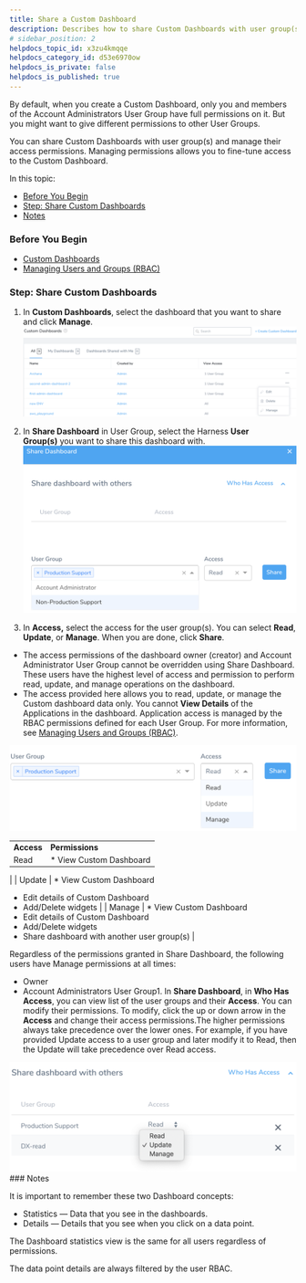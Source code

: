 ```yaml
---
title: Share a Custom Dashboard
description: Describes how to share Custom Dashboards with user group(s) and manage their access permissions.
# sidebar_position: 2
helpdocs_topic_id: x3zu4kmqqe
helpdocs_category_id: d53e6970ow
helpdocs_is_private: false
helpdocs_is_published: true
---
```


By default, when you create a Custom Dashboard, only you and members of the Account Administrators User Group have full permissions on it. But you might want to give different permissions to other User Groups.

You can share Custom Dashboards with user group(s) and manage their access permissions. Managing permissions allows you to fine-tune access to the Custom Dashboard.

In this topic:

* [Before You Begin](sharing.md#before-you-begin)
* [Step: Share Custom Dashboards](sharing.md#step-share-custom-dashboards)
* [Notes](sharing.md#notes)

### Before You Begin

* [Custom Dashboards](custom-dashboards.md)
* [Managing Users and Groups (RBAC)](../security/access-management-howtos/users-and-permissions.md)

### Step: Share Custom Dashboards

1. In **Custom Dashboards**, select the dashboard that you want to share and click **Manage**.![](./static/sharing-61.png)

1. In **Share Dashboard** in User Group, select the Harness **User Group(s)** you want to share this dashboard with.![](./static/sharing-62.png)
2. In **Access,** select the access for the user group(s). You can select **Read**, **Update**, or **Manage**. When you are done, click **Share**.
* The access permissions of the dashboard owner (creator) and Account Administrator User Group cannot be overridden using Share Dashboard. These users have the highest level of access and permission to perform read, update, and manage operations on the dashboard.
* The access provided here allows you to read, update, or manage the Custom dashboard data only. You cannot **View Details** of the Applications in the dashboard. Application access is managed by the RBAC permissions defined for each User Group. For more information, see [Managing Users and Groups (RBAC)](../security/access-management-howtos/users-and-permissions.md).

![](./static/sharing-63.png)

|  |  |
| --- | --- |
| **Access** | **Permissions** |
| Read | * View Custom Dashboard
 |
| Update | * View Custom Dashboard
* Edit details of Custom Dashboard
* Add/Delete widgets
 |
| Manage | * View Custom Dashboard
* Edit details of Custom Dashboard
* Add/Delete widgets
* Share dashboard with another user group(s)
 |

Regardless of the permissions granted in Share Dashboard, the following users have Manage permissions at all times:  
  
- Owner  
- Account Administrators User Group1. In **Share Dashboard**, in **Who Has Access**, you can view list of the user groups and their **Access**. You can modify their permissions. To modify, click the up or down arrow in the **Access** and change their access permissions.The higher permissions always take precedence over the lower ones. For example, if you have provided Update access to a user group and later modify it to Read, then the Update will take precedence over Read access.

![](./static/sharing-64.png)### Notes

It is important to remember these two Dashboard concepts:

* Statistics — Data that you see in the dashboards.
* Details — Details that you see when you click on a data point.

The Dashboard statistics view is the same for all users regardless of permissions.

The data point details are always filtered by the user RBAC.

